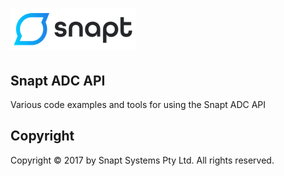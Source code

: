 # ![pageres](images/snapt_logo.png)

## Snapt ADC API
Various code examples and tools for using the Snapt ADC API


## Copyright

Copyright © 2017 by Snapt Systems Pty Ltd. All rights reserved.
